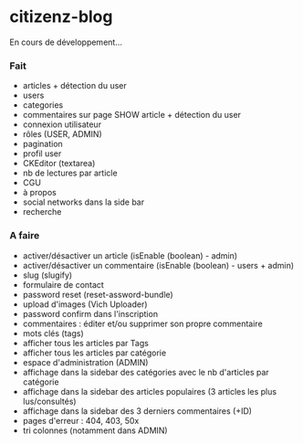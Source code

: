 # citizenz-blog
En cours de développement...

### Fait
- articles + détection du user
- users
- categories
- commentaires sur page SHOW article + détection du user
- connexion utilisateur
- rôles (USER, ADMIN)
- pagination
- profil user
- CKEditor (textarea)
- nb de lectures par article
- CGU
- à propos
- social networks dans la side bar
- recherche

### A faire
- activer/désactiver un article (isEnable (boolean) - admin)
- activer/désactiver un commentaire (isEnable (boolean) - users + admin)
- slug (slugify)
- formulaire de contact
- password reset (reset-assword-bundle)
- upload d'images (Vich Uploader)
- password confirm dans l'inscription
- commentaires : éditer et/ou supprimer son propre commentaire
- mots clés (tags)
- afficher tous les articles par Tags
- afficher tous les articles par catégorie
- espace d'administration (ADMIN)
- affichage dans la sidebar des catégories avec le nb d'articles par catégorie
- affichage dans la sidebar des articles populaires (3 articles les plus lus/consultés)
- affichage dans la sidebar des 3 derniers commentaires (+ID)
- pages d'erreur : 404, 403, 50x
- tri colonnes (notamment dans ADMIN)